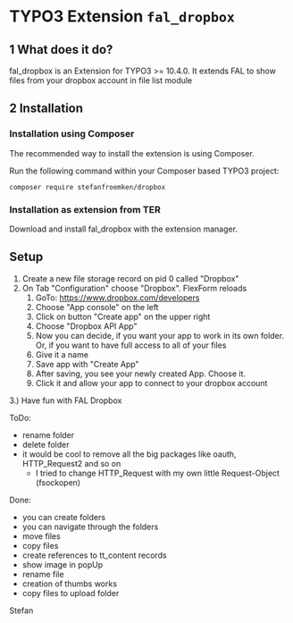 # TYPO3 Extension `fal_dropbox`

## 1 What does it do?

fal_dropbox is an Extension for TYPO3 >= 10.4.0.
It extends FAL to show files from your dropbox account in file list module

## 2 Installation

### Installation using Composer

The recommended way to install the extension is using Composer.

Run the following command within your Composer based TYPO3 project:

```
composer require stefanfroemken/dropbox
```

### Installation as extension from TER

Download and install fal_dropbox with the extension manager.

## Setup

1. Create a new file storage record on pid 0 called "Dropbox"
2. On Tab "Configuration" choose "Dropbox". FlexForm reloads
   1. GoTo: https://www.dropbox.com/developers
   2. Choose "App console" on the left
   3. Click on button "Create app" on the upper right
   4. Choose "Dropbox API App"
   5. Now you can decide, if you want your app to work in its own folder. Or, if you want to have full access to all of your files
   6. Give it a name
   7. Save app with "Create App"
   8. After saving, you see your newly created App. Choose it.
   9. Click it and allow your app to connect to your dropbox account

3.) Have fun with FAL Dropbox

ToDo:
* rename folder
* delete folder
* it would be cool to remove all the big packages like oauth, HTTP_Request2 and so on
   * I tried to change HTTP_Request with my own little Request-Object (fsockopen)

Done:
* you can create folders
* you can navigate through the folders
* move files
* copy files
* create references to tt_content records
* show image in popUp
* rename file
* creation of thumbs works
* copy files to upload folder

Stefan
